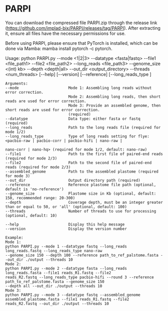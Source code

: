 # PARPI
You can download the compressed file ​​PARPI.zip​​ through the release link (https://github.com/implad-bix/PARPI/releases/tag/PARPI). 
After extracting it, ensure all files have the necessary permissions for use.

Before using PARPI, please ensure that PyTorch is installed, which can be done via Mamba:
mamba install pytorch -c pytorch.

Usage:
    python PARPI.py --mode <1|2|3> --datatype <fasta|fastq> --file1 <file_path1> --file2 <file_path2>
    --long_reads <file_path3> --genome_size <(int) kb> --depth <depth|all> --out_dir <output_directory>
    --threads <num_threads>
    [--help] [--version] [--reference] [--long_reads_type <type>]

    Arguments:
    --mode                      Mode 1: Assembling long reads without error correction.
                                Mode 2: Assembling long reads, then short reads are used for error correction.
                                Mode 3: Provide an assembled genome, then short reads are used for error correction.
                                (required)
    --datatype                  Data type: either fasta or fastq (required)
    --long_reads                Path to the long reads file (required for mode 1/2)
    --long_reads_type           Type of long reads setting for flye: <pacbio-raw | pacbio-corr | pacbio-hifi | nano-raw |
                                                                      nano-corr | nano-hq> (required for mode 1/2, default: nano-raw)
    --file1                     Path to the first file of paired-end reads (required for mode 2/3)
    --file2                     Path to the second file of paired-end reads (required for mode 2/3)
    --assembled_genome          Path to the assembled plastome (required for mode 3)
    --out_dir                   Output directory path (required)
    --reference                 Reference plastome file path (optional, default is 'no-reference')
    --genome_size               Plastome size in Kb (optional, default: 150, recommended range: 20-300)
    --depth                     Coverage depth, must be an integer greater than or equal to 50, or 'all' (optional, default: 100)
    --threads                   Number of threads to use for processing (optional, default: 10)

    --help                      Display this help message
    --version                   Display the version number

    Example:
    Mode 1:
    python PARPI.py --mode 1 --datatype fastq --long_reads long_reads.fastq --long_reads_type nano-raw
    --genome_size 150 --depth 100 --reference path_to_ref_palstome.fasta --out_dir ./output --threads 10
    Mode 2:
    python PARPI.py --mode 2 --datatype fasta --long_reads long_reads.fasta --file1 reads_R1.fastq --file2
    reads_R2.fastq --long_reads_type pacbio-hifi --round 3 --reference path_to_ref_palstome.fasta --genome_size 150
    --depth all --out_dir ./output --threads 10
    Mode 3:
    python PARPI.py --mode 3 --datatype fastq --assembled_genome assembled_plastome.fasta --file1 reads_R1.fastq --file2
    reads_R2.fastq --out_dir ./output --threads 10
